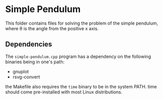 # Simple Pendulum
This folder contains files for solving the problem of the simple pendulum, where &theta; is the angle from the positive x axis. 

## Dependencies
The `simple-pendulum.cpp` program has a dependency on the following binaries being in one's path:

* gnuplot
* rsvg-convert

the Makefile also requires the `time` binary to be in the system PATH. time should come pre-installed with most Linux distributions. 
